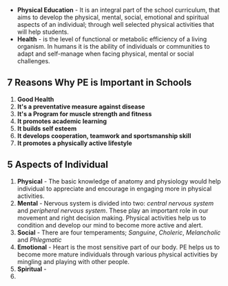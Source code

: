 - **Physical Education** - It is an integral part of the school curriculum, that aims to develop the physical, mental, social, emotional and spiritual aspects of an individual; through well selected physical activities that will help students. 
- **Health** - is the level of functional or metabolic efficiency of a living organism. In humans it is the ability of individuals or communities to adapt and self-manage when facing physical, mental or social challenges.


## 7 Reasons Why PE is Important in Schools
1. **Good Health**
2. **It's a preventative measure against disease**
3. **It's a Program for muscle strength and fitness**
4. **It promotes academic learning**
5. **It builds self esteem**
6. **It develops cooperation, teamwork and sportsmanship skill**
7. **It promotes a physically active lifestyle**

## 5 Aspects of Individual
1. **Physical** - The basic knowledge of anatomy and physiology would help individual to appreciate and encourage in engaging more in physical activities.
2. **Mental** - Nervous system is divided into two: *central nervous system* and *peripheral nervous system*. These play an important role in our movement and right decision making. Physical activities help us to condition and develop our mind to become more active and alert.
3. **Social**  - There are four temperaments; *Sanguine*, *Choleric*, *Melancholic* and *Phlegmatic*
4. **Emotional** - Heart is the most sensitive part of our body. PE helps us to become more mature individuals through various physical activities by mingling and playing with other people.
5. **Spiritual** - 
6. 
